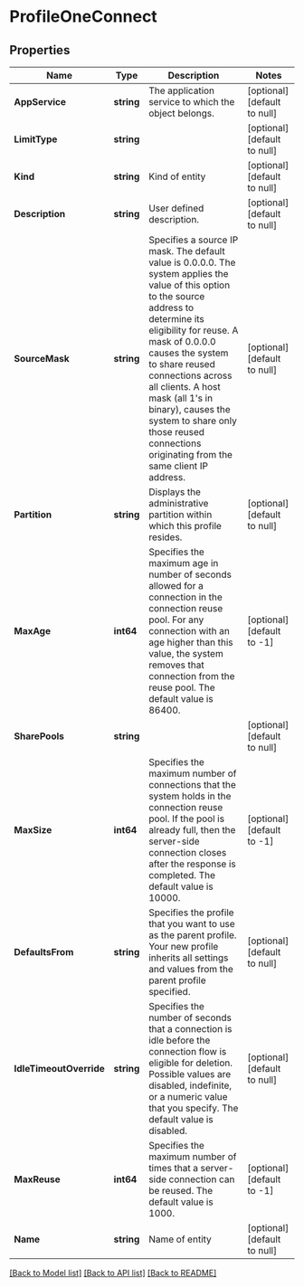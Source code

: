 # ProfileOneConnect

## Properties
Name | Type | Description | Notes
------------ | ------------- | ------------- | -------------
**AppService** | **string** | The application service to which the object belongs. | [optional] [default to null]
**LimitType** | **string** |  | [optional] [default to null]
**Kind** | **string** | Kind of entity | [optional] [default to null]
**Description** | **string** | User defined description. | [optional] [default to null]
**SourceMask** | **string** | Specifies a source IP mask. The default value is 0.0.0.0. The system applies the value of this option to the source address to determine its eligibility for reuse. A mask of 0.0.0.0 causes the system to share reused connections across all clients. A host mask (all 1&#39;s in binary), causes the system to share only those reused connections originating from the same client IP address. | [optional] [default to null]
**Partition** | **string** | Displays the administrative partition within which this profile resides. | [optional] [default to null]
**MaxAge** | **int64** | Specifies the maximum age in number of seconds allowed for a connection in the connection reuse pool. For any connection with an age higher than this value, the system removes that connection from the reuse pool. The default value is 86400. | [optional] [default to -1]
**SharePools** | **string** |  | [optional] [default to null]
**MaxSize** | **int64** | Specifies the maximum number of connections that the system holds in the connection reuse pool. If the pool is already full, then the server-side connection closes after the response is completed. The default value is 10000. | [optional] [default to -1]
**DefaultsFrom** | **string** | Specifies the profile that you want to use as the parent profile. Your new profile inherits all settings and values from the parent profile specified. | [optional] [default to null]
**IdleTimeoutOverride** | **string** | Specifies the number of seconds that a connection is idle before the connection flow is eligible for deletion. Possible values are disabled, indefinite, or a numeric value that you specify. The default value is disabled. | [optional] [default to null]
**MaxReuse** | **int64** | Specifies the maximum number of times that a server-side connection can be reused. The default value is 1000. | [optional] [default to -1]
**Name** | **string** | Name of entity | [optional] [default to null]

[[Back to Model list]](../README.md#documentation-for-models) [[Back to API list]](../README.md#documentation-for-api-endpoints) [[Back to README]](../README.md)


